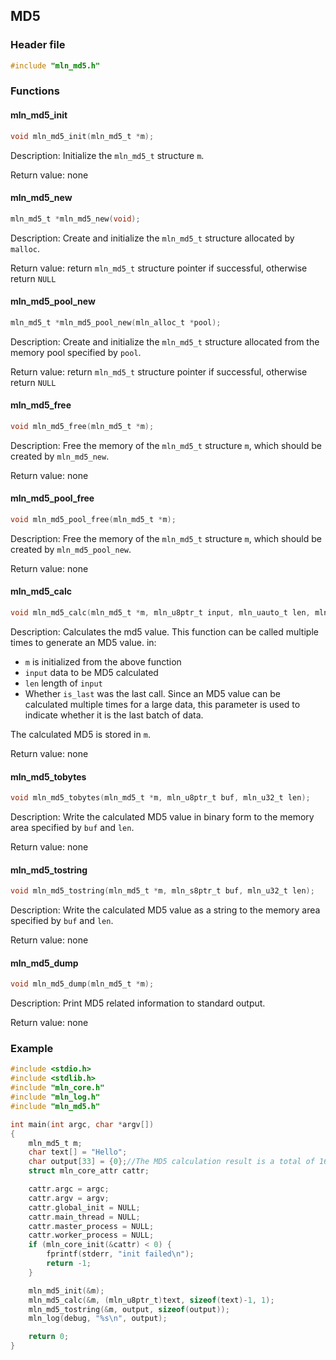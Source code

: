 ## MD5



### Header file

```c
#include "mln_md5.h"
```



### Functions



#### mln_md5_init

```c
void mln_md5_init(mln_md5_t *m);
```

Description: Initialize the `mln_md5_t` structure `m`.

Return value: none



#### mln_md5_new

```c
mln_md5_t *mln_md5_new(void);
```

Description: Create and initialize the `mln_md5_t` structure allocated by `malloc`.

Return value: return `mln_md5_t` structure pointer if successful, otherwise return `NULL`



#### mln_md5_pool_new

```c
mln_md5_t *mln_md5_pool_new(mln_alloc_t *pool);
```

Description: Create and initialize the `mln_md5_t` structure allocated from the memory pool specified by `pool`.

Return value: return `mln_md5_t` structure pointer if successful, otherwise return `NULL`



#### mln_md5_free

```c
void mln_md5_free(mln_md5_t *m);
```

Description: Free the memory of the `mln_md5_t` structure `m`, which should be created by `mln_md5_new`.

Return value: none



#### mln_md5_pool_free

```c
void mln_md5_pool_free(mln_md5_t *m);
```

Description: Free the memory of the `mln_md5_t` structure `m`, which should be created by `mln_md5_pool_new`.

Return value: none



#### mln_md5_calc

```c
void mln_md5_calc(mln_md5_t *m, mln_u8ptr_t input, mln_uauto_t len, mln_u32_t is_last);
```

Description: Calculates the md5 value. This function can be called multiple times to generate an MD5 value. in:

- `m` is initialized from the above function
- `input` data to be MD5 calculated
- `len` length of `input`
- Whether `is_last` was the last call. Since an MD5 value can be calculated multiple times for a large data, this parameter is used to indicate whether it is the last batch of data.

The calculated MD5 is stored in `m`.

Return value: none



#### mln_md5_tobytes

```c
void mln_md5_tobytes(mln_md5_t *m, mln_u8ptr_t buf, mln_u32_t len);
```

Description: Write the calculated MD5 value in binary form to the memory area specified by `buf` and `len`.

Return value: none



#### mln_md5_tostring

```c
void mln_md5_tostring(mln_md5_t *m, mln_s8ptr_t buf, mln_u32_t len);
```

Description: Write the calculated MD5 value as a string to the memory area specified by `buf` and `len`.

Return value: none



#### mln_md5_dump

```c
void mln_md5_dump(mln_md5_t *m);
```

Description: Print MD5 related information to standard output.

Return value: none



### Example

```c
#include <stdio.h>
#include <stdlib.h>
#include "mln_core.h"
#include "mln_log.h"
#include "mln_md5.h"

int main(int argc, char *argv[])
{
    mln_md5_t m;
    char text[] = "Hello";
    char output[33] = {0};//The MD5 calculation result is a total of 16 bytes, and the string output is twice as binary, so it is 32 bytes, and one more byte is used for \0
    struct mln_core_attr cattr;

    cattr.argc = argc;
    cattr.argv = argv;
    cattr.global_init = NULL;
    cattr.main_thread = NULL;
    cattr.master_process = NULL;
    cattr.worker_process = NULL;
    if (mln_core_init(&cattr) < 0) {
        fprintf(stderr, "init failed\n");
        return -1;
    }

    mln_md5_init(&m);
    mln_md5_calc(&m, (mln_u8ptr_t)text, sizeof(text)-1, 1);
    mln_md5_tostring(&m, output, sizeof(output));
    mln_log(debug, "%s\n", output);

    return 0;
}
```

